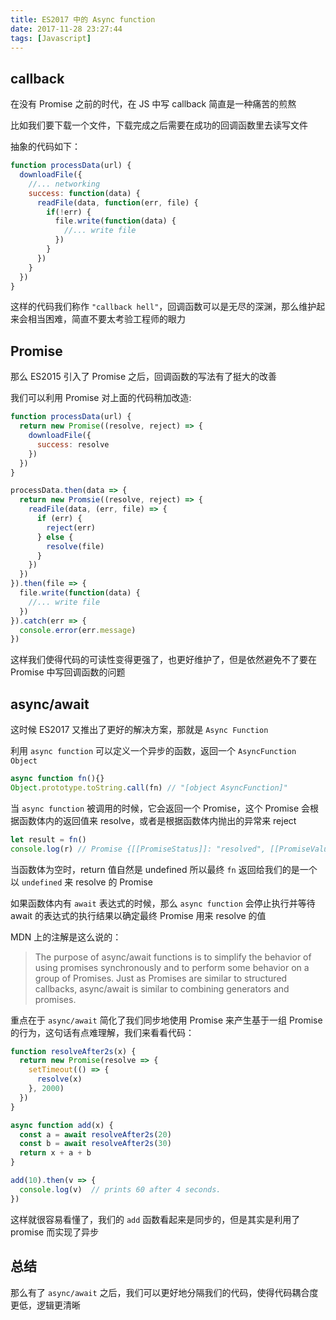 ```yaml
---
title: ES2017 中的 Async function
date: 2017-11-28 23:27:44
tags: [Javascript]
---
```


## callback

在没有 Promise 之前的时代，在 JS 中写 callback 简直是一种痛苦的煎熬

比如我们要下载一个文件，下载完成之后需要在成功的回调函数里去读写文件

抽象的代码如下：

``` js
function processData(url) {
  downloadFile({
    //... networking
    success: function(data) {
      readFile(data, function(err, file) {
        if(!err) {
          file.write(function(data) {
            //... write file
          })
        }
      })
    }
  })
}
```

这样的代码我们称作 `"callback hell"`，回调函数可以是无尽的深渊，那么维护起来会相当困难，简直不要太考验工程师的眼力

## Promise

那么 ES2015 引入了 Promise 之后，回调函数的写法有了挺大的改善

我们可以利用 Promise 对上面的代码稍加改造:

``` js
function processData(url) {
  return new Promise((resolve, reject) => {
    downloadFile({
      success: resolve
    })
  })
}

processData.then(data => {
  return new Promsie((resolve, reject) => {
    readFile(data, (err, file) => {
      if (err) {
        reject(err)
      } else {
        resolve(file)
      }
    })
  })
}).then(file => {
  file.write(function(data) {
    //... write file
  })
}).catch(err => {
  console.error(err.message)
})
```

这样我们使得代码的可读性变得更强了，也更好维护了，但是依然避免不了要在 Promise 中写回调函数的问题

## async/await

这时候 ES2017 又推出了更好的解决方案，那就是 `Async Function`

利用 `async function` 可以定义一个异步的函数，返回一个 `AsyncFunction Object`

``` js
async function fn(){}
Object.prototype.toString.call(fn) // "[object AsyncFunction]"
```

当 `async function` 被调用的时候，它会返回一个 Promise，这个 Promise 会根据函数体内的返回值来 resolve，或者是根据函数体内抛出的异常来 reject

``` js
let result = fn()
console.log(r) // Promise {[[PromiseStatus]]: "resolved", [[PromiseValue]]: undefined}
```

当函数体为空时，return 值自然是 undefined 所以最终 `fn` 返回给我们的是一个以 `undefined` 来 resolve 的 Promise

如果函数体内有 `await` 表达式的时候，那么 `async function` 会停止执行并等待 await 的表达式的执行结果以确定最终 Promise 用来 resolve 的值

MDN 上的注解是这么说的：

> The purpose of async/await functions is to simplify the behavior of using promises synchronously and to perform some behavior on a group of Promises. Just as Promises are similar to structured callbacks, async/await is similar to combining generators and promises.

重点在于 `async/await` 简化了我们同步地使用 Promise 来产生基于一组 Promise 的行为，这句话有点难理解，我们来看看代码：

``` js
function resolveAfter2s(x) {
  return new Promise(resolve => {
    setTimeout(() => {
      resolve(x)
    }, 2000)
  })
}

async function add(x) {
  const a = await resolveAfter2s(20)
  const b = await resolveAfter2s(30)
  return x + a + b
}

add(10).then(v => {
  console.log(v)  // prints 60 after 4 seconds.
})
```

这样就很容易看懂了，我们的 `add` 函数看起来是同步的，但是其实是利用了 promise 而实现了异步

## 总结

那么有了 `async/await` 之后，我们可以更好地分隔我们的代码，使得代码耦合度更低，逻辑更清晰
